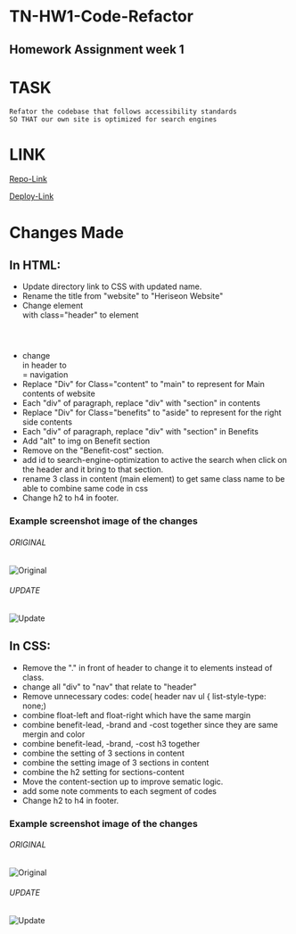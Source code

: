 # TN-HW1-Code-Refactor
## Homework Assignment week 1
# TASK
    Refator the codebase that follows accessibility standards 
    SO THAT our own site is optimized for search engines
# LINK
[Repo-Link](https://github.com/trucn0215/TN-HW1-Code-Refactor)

[Deploy-Link](https://trucn0215.github.io/TN-HW1-Code-Refactor/)

# Changes Made
## In HTML:
* Update directory link to CSS with updated name.
* Rename the <Head> title from "website" to "Heriseon Website"
* Change element <div> with class="header" to element <header>
* change <div> in header to <nav> = navigation
* Replace "Div" for Class="content" to "main" to represent for Main contents of website
* Each "div" of paragraph, replace "div" with "section" in contents
* Replace "Div" for Class="benefits" to "aside" to represent for the right side contents
* Each "div" of paragraph, replace "div" with "section" in Benefits
* Add "alt" to img on Benefit section
* Remove </img> on the "Benefit-cost" section.
* add id to search-engine-optimization to active the search when click on the header and it bring to that section.
* rename 3 class in content (main element) to get same class name to be able to combine same code in css
* Change h2 to h4 in footer.

### Example screenshot image of the changes
###### ORIGINAL
![Original](Original/assets/images/HTML-Original.png)
###### UPDATE
![Update](Original/assets/images/CSS-Original.png)

## In CSS:
* Remove the "." in front of header to change it to elements instead of class.
* change all "div" to "nav" that relate to "header"
* Remove unnecessary codes:
    code( header nav ul {
        list-style-type: none;)
* combine float-left and float-right which have the same margin
* combine benefit-lead, -brand and -cost together since they are same mergin and color
* combine benefit-lead, -brand, -cost h3 together
* combine the setting of 3 sections in content
* combine the setting image of 3 sections in content
* combine the h2 setting for sections-content
* Move the content-section up to improve sematic logic.
* add some note comments to each segment of codes
* Change h2 to h4 in footer.

### Example screenshot image of the changes
###### ORIGINAL
![Original](Update/assets/images/HTML-update.png)
###### UPDATE
![Update](Update/assets/images/CSS-update.png)
